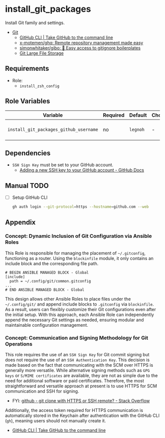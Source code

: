 # install_git_packages

Install Git family and settings.

- [Git](https://git-scm.com/)
  - [GitHub CLI | Take GitHub to the command line](https://cli.github.com/)
  - [x-motemen/ghq: Remote repository management made easy](https://github.com/x-motemen/ghq)
  - [simonwhitaker/gibo: 🤫 Easy access to gitignore boilerplates](https://github.com/simonwhitaker/gibo)
  - [Git Large File Storage](https://git-lfs.com/)

## Requirements

- Role:
  - `install_zsh_config`

## Role Variables

| Variable                               | Required | Default  | Choices | Comments             |
|----------------------------------------|----------|----------|---------|----------------------|
| `install_git_packages_github_username` | no       | `legnoh` | -       | Your github username |

## Dependencies

- `SSH Sign Key` must be set to your GitHub account.
  - [Adding a new SSH key to your GitHub account - GitHub Docs](https://docs.github.com/en/authentication/connecting-to-github-with-ssh/adding-a-new-ssh-key-to-your-github-account)

## Manual TODO

- [ ] Setup GitHub CLI
  ```sh
  gh auth login --git-protocol=https --hostname=github.com --web
  ```

## Appendix

### Concept: Dynamic Inclusion of Git Configuration via Ansible Roles

This Role is responsible for managing the placement of `~/.gitconfig`, functioning as a router. Using the `blockinfile` module, it only contains an include block and the corresponding file path.

```
# BEGIN ANSIBLE MANAGED BLOCK - Global
[include]
  path = ~/.config/git/common.gitconfig
...
# END ANSIBLE MANAGED BLOCK - Global
```

This design allows other Ansible Roles to place files under the `~/.config/git/` and append include blocks to `.gitconfig` via `blockinfile`. As a result, users can flexibly customize their Git configurations even after the initial setup. With this approach, each Ansible Role can independently append the necessary Git settings as needed, ensuring modular and maintainable configuration management.

### Concept: Communication and Signing Methodology for Git Operations

This role requires the use of an `SSH Sign Key` for Git commit signing but does not require the use of an `SSH Authentication Key`. This decision is made based on the fact that communicating with the SCM over HTTPS is generally more versatile. While alternative signing methods such as `GPG keys` or `S/MIME certificates` are available, they are not as simple due to the need for additional software or paid certificates. Therefore, the most straightforward and versatile approach at present is to use HTTPS for SCM communication and SSH for signing.

- FYI: [github - git clone with HTTPS or SSH remote? - Stack Overflow](https://stackoverflow.com/questions/11041729/git-clone-with-https-or-ssh-remote)

Additionally, the access token required for HTTPS communication is automatically stored in the Keychain after authentication with the GitHub CLI (`gh`), meaning users should not manually create it.

- [GitHub CLI | Take GitHub to the command line](https://cli.github.com/manual/gh_auth_setup-git)
